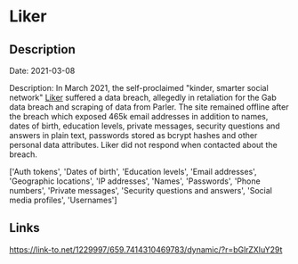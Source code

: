 # Liker

## Description

Date: 2021-03-08

Description:
In March 2021, the self-proclaimed &quot;kinder, smarter social network&quot; <a href="https://liker.com/" target="_blank" rel="noopener">Liker</a> suffered a data breach, allegedly in retaliation for the Gab data breach and scraping of data from Parler. The site remained offline after the breach which exposed 465k email addresses in addition to names, dates of birth, education levels, private messages, security questions and answers in plain text, passwords stored as bcrypt hashes and other personal data attributes. Liker did not respond when contacted about the breach.


['Auth tokens', 'Dates of birth', 'Education levels', 'Email addresses', 'Geographic locations', 'IP addresses', 'Names', 'Passwords', 'Phone numbers', 'Private messages', 'Security questions and answers', 'Social media profiles', 'Usernames']

## Links

https://link-to.net/1229997/659.7414310469783/dynamic/?r=bGlrZXIuY29t